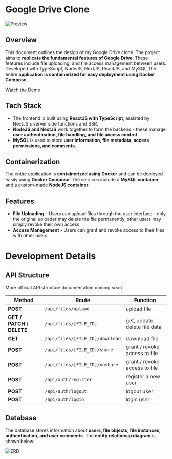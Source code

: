 # Google Drive Clone

![Preview](https://github.com/ItsNotCam/GoogleDriveClone/assets/46014191/d9525e95-c1ed-4510-bab3-e84e34985279)


## Overview

This document outlines the design of my Google Drive clone. The project aims to **replicate the fundamental features of Google Drive**. These features include file uploading, and file access management between users. Developed with TypeScript, NodeJS, NextJS, ReactJS, and MySQL, the entire **application is containerized for easy deployment using Docker Compose.**

[Watch the Demo](https://streamable.com/e/c7hyo6)

## Tech Stack
* The frontend is built using **ReactJS with TypeScript**, assisted by NextJS's server side functions and SSR.
* **NodeJS and NextJS** work together to form the backend - these manage **user authentication, file handling, and file access control**
* **MySQL** is used to store **user information, file metadata, access permissions, and comments.**

## Containerization

The entire application is **containerized using Docker** and can be deployed easily using **Docker Compose**. The services include a **MySQL container** and a custom-made **NodeJS container**.

## Features

* **File Uploading** - Users can upload files through the user interface - only the original uploader may delete the file permanently, other users may simply revoke their own access
* **Access Management** - Users can grant and revoke access to their files with other users

# Development Details

## API Structure

More official API structure documentation coming soon

| **Method** | **Route** | **Function** |
| ------- | ------------------ | ------------- |
| **POST** | `/api/files/upload` | upload file |
| **GET / PATCH / DELETE** | `/api/files/[FILE_ID]`| get, update, delete file data |
| **GET** | `/api/files/[FILE_ID]/download` | download file |
| **POST** | `/api/files/[FILE_ID]/share` | grant / revoke access to file |
| **POST** | `/api/files/[FILE_ID]/unshare` | grant / revoke access to file |
| **POST** | `/api/auth/register` | register a new user |
| **POST** | `/api/auth/logout` | logout user |
| **POST** | `/api/auth/login` | login user |

## Database
The database stores information about **users, file objects, file instances, authentication, and user comments**. The **entity relationsip diagram** is shown below:

![ERD](https://github.com/ItsNotCam/GoogleDriveClone/assets/46014191/be1532bd-fe9b-4ccd-a184-bca38b93911f)

